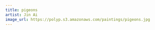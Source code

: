 ```yaml
---
title: pigeons
artist: Jin Ai
image_url: https://polyp.s3.amazonaws.com/paintings/pigeons.jpg
---
```

